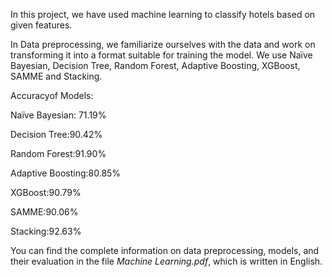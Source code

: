 In this project, we have used machine learning to classify hotels based on given features.

In Data preprocessing, we familiarize ourselves with the data and work on transforming it into a format suitable for training the model.
We use Naïve Bayesian, Decision Tree, Random Forest, Adaptive Boosting, XGBoost, SAMME and Stacking.

Accuracyof Models:

Naïve Bayesian: 71.19% 

Decision Tree:90.42%

Random Forest:91.90%

Adaptive Boosting:80.85%

XGBoost:90.79%

SAMME:90.06%

Stacking:92.63%

You can find the complete information on data preprocessing, models, and their evaluation in the file *Machine Learning.pdf*, which is written in English.
